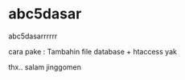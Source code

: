 # abc5dasar
abc5dasarrrrrr


cara pake :
Tambahin file database + htaccess yak

thx..
salam jinggomen
